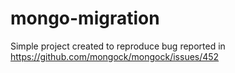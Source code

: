 # mongo-migration
Simple project created to reproduce bug reported in https://github.com/mongock/mongock/issues/452 
